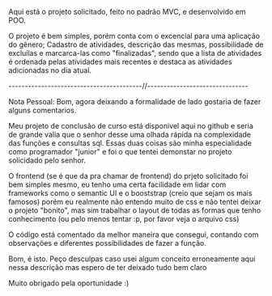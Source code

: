 Aqui está o projeto solicitado, feito no padrão MVC, e desenvolvido em POO.

O projeto é bem simples, porém conta com o excencial para uma aplicação do gênero; Cadastro de atividades, descrição das mesmas, possibilidade de excluílas e marcarca-las como "finalizadas", sendo que a lista de atividades é ordenada pelas atividades mais recentes e destaca as atividades adicionadas no dia atual.

-----------------------------------------//-------------------------------

Nota Pessoal:
Bom, agora deixando a formalidade de lado gostaria de fazer alguns comentarios.
 
 Meu projeto de conclusão de curso está disponivel aqui no github e seria de grande valia que o senhor desse uma olhada rápida na complexidade das funções e consultas sql. Essas duas coisas são minha especialidade como programador "junior" e foi o que tentei demonstar no projeto solicidado pelo senhor.
 
 O frontend (se é que da pra chamar de frontend) do prjeto solicitado foi bem simples mesmo, eu tenho uma certa facilidade em lidar com frameworks como o semantic UI e o booststrap (creio que sejam os mais famosos) porém eu realmente não entendo muito de css e não tentei deixar o projeto "bonito", mas sim trabalhar o layout de todas as formas que tenho conhecimento (ou pelo menos tentar :p, por favor veja o arquivo css)
 
 O código está comentado da melhor maneira que consegui, contando com observações e diferentes possibilidades de fazer a função.
 
 Bom, é isto. Peço desculpas caso usei algum conceito erroneamente aqui nessa descrição mas espero de ter deixado tudo bem claro
 
 Muito obrigado pela oportunidade :)
